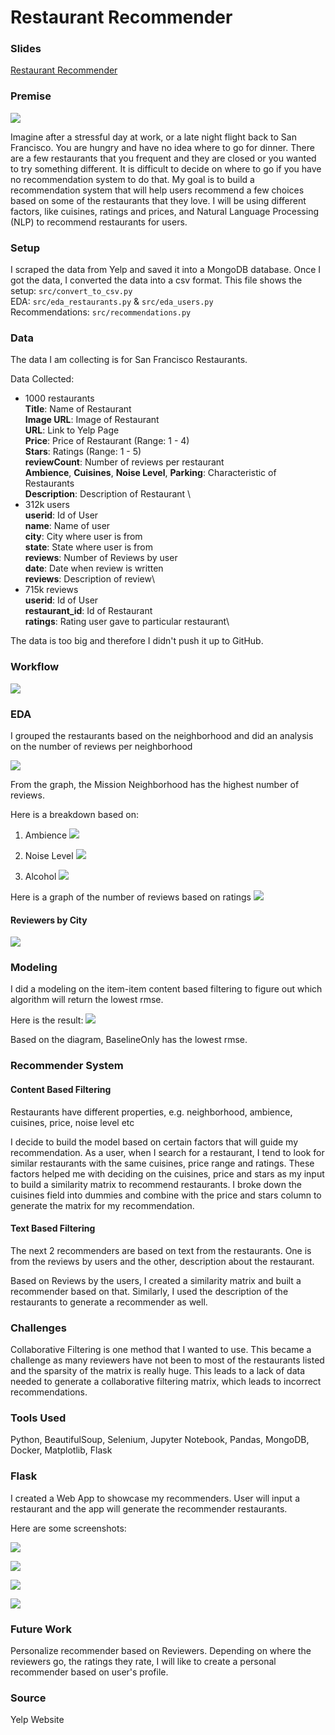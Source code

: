 # Restaurant Recommender

### Slides
[Restaurant Recommender](https://docs.google.com/presentation/d/1CBDj5Oshk4GpeSsIDm3g39pCO4FgKmNvLwXSpEjifbc/edit?usp=sharing)

### Premise

![](images/restaurant.jpg)

Imagine after a stressful day at work, or a late night flight back to San Francisco. You are hungry and have no idea where to go for dinner. There are a few restaurants that you frequent and they are closed or you wanted to try something different. It is difficult to decide on where to go if you have no recommendation system to do that. My goal is to build a recommendation system that will help users recommend a few choices based on some of the restaurants that they love. I will be using different factors, like cuisines, ratings and prices, and Natural Language Processing (NLP) to recommend restaurants for users.

### Setup
I scraped the data from Yelp and saved it into a MongoDB database. Once I got the data, I converted the data into a csv format. 
This file shows the setup: `src/convert_to_csv.py` \
EDA: `src/eda_restaurants.py` & `src/eda_users.py` \
Recommendations: `src/recommendations.py`

### Data
The data I am collecting is for San Francisco Restaurants.

Data Collected:
- 1000 restaurants\
  **Title**: Name of Restaurant \
  **Image URL**: Image of Restaurant \
  **URL**: Link to Yelp Page \
  **Price**: Price of Restaurant (Range: 1 - 4) \
  **Stars**: Ratings (Range: 1 - 5) \
  **reviewCount**: Number of reviews per restaurant \
  **Ambience**, **Cuisines**, **Noise Level**, **Parking**: Characteristic of Restaurants \
  **Description**: Description of Restaurant \
- 312k users\
  **userid**: Id of User\
  **name**: Name of user\
  **city**: City where user is from\
  **state**: State where user is from\
  **reviews**: Number of Reviews by user\
  **date**: Date when review is written\
  **reviews**: Description of review\
- 715k reviews\
  **userid**: Id of User\
  **restaurant_id**: Id of Restaurant\
  **ratings**: Rating user gave to particular restaurant\

The data is too big and therefore I didn't push it up to GitHub.

### Workflow

![](images/workflow.png)

### EDA
I grouped the restaurants based on the neighborhood and did an analysis on the number of reviews per neighborhood

![](images/popularity_neighborhood.png)

From the graph, the Mission Neighborhood has the highest number of reviews.

Here is a breakdown based on:

1. Ambience
![](images/ambience_popularity.png)

2. Noise Level
![](images/noise_popularity.png)

3. Alcohol
![](images/alcohol_popularity.png)

Here is a graph of the number of reviews based on ratings
![](images/restaurants_ratings.png)

#### Reviewers by City
![](images/city_reviewers.png)

### Modeling
I did a modeling on the item-item content based filtering to figure out which algorithm will return the lowest rmse.

Here is the result:
![](images/modeling.png)

Based on the diagram, BaselineOnly has the lowest rmse.

### Recommender System

#### Content Based Filtering
Restaurants have different properties, e.g. neighborhood, ambience, cuisines, price, noise level etc

I decide to build the model based on certain factors that will guide my recommendation. As a user, when I search for a restaurant, I tend to look for similar restaurants with the same cuisines, price range and ratings. These factors helped me with deciding on the cuisines, price and stars as my input to build a similarity matrix to recommend restaurants. I broke down the cuisines field into dummies and combine with the price and stars column to generate the matrix for my recommendation.

#### Text Based Filtering
The next 2 recommenders are based on text from the restaurants. One is from the reviews by users and the other, description about the restaurant.

Based on Reviews by the users, I created a similarity matrix and built a recommender based on that. Similarly, I used the description of the restaurants to generate a recommender as well.

### Challenges
Collaborative Filtering is one method that I wanted to use. This became a challenge as many reviewers have not been to most of the restaurants listed and the sparsity of the matrix is really huge. This leads to a lack of data needed to generate a collaborative filtering matrix, which leads to incorrect recommendations.

### Tools Used
Python, BeautifulSoup, Selenium, Jupyter Notebook, Pandas, MongoDB, Docker, Matplotlib, Flask

### Flask
I created a Web App to showcase my recommenders. User will input a restaurant and the app will generate the recommender restaurants.

Here are some screenshots:

![](images/webhomepage1.png)

![](images/dropdown.png)

![](images/webapp1.png)

![](images/webapp2.png)

### Future Work
Personalize recommender based on Reviewers. Depending on where the reviewers go, the ratings they rate, I will like to create a personal recommender based on user's profile.

### Source
Yelp Website
